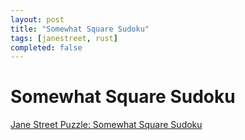 ```yaml
---
layout: post
title: "Somewhat Square Sudoku"
tags: [janestreet, rust]
completed: false
---
```


# Somewhat Square Sudoku

[Jane Street Puzzle: Somewhat Square Sudoku](https://www.janestreet.com/puzzles/somewhat-square-sudoku-index/)